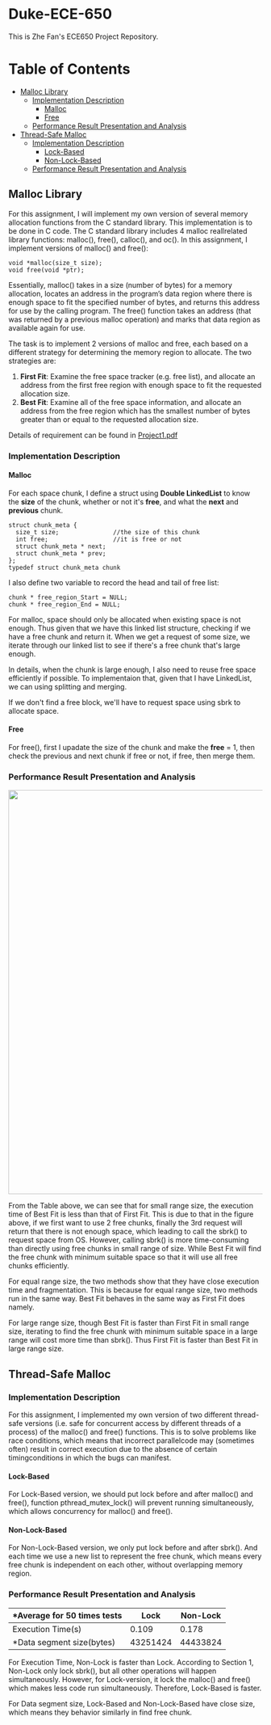 # Duke-ECE-650

This is Zhe Fan's ECE650 Project Repository.

# Table of Contents

- [Malloc Library](#Malloc-Library)
  - [Implementation Description](#Implementation-Description)
    - [Malloc](#Malloc)
    - [Free](#Free)
  - [Performance Result Presentation and Analysis](#Performance-Result-Presentation-and-Analysis)
- [Thread-Safe Malloc](#Thread-Safe-Malloc)
  - [Implementation Description](#Implementation-Description-1)
    - [Lock-Based](#Lock-Based)
    - [Non-Lock-Based](#Non-Lock-Based)
  - [Performance Result Presentation and Analysis](#Performance-Result-Presentation-and-Analysis-1)
## Malloc Library

For this assignment, I will implement my own version of several memory allocation functions from the C standard library. This implementation is to be done in C code. The C standard library includes 4 malloc reallrelated library functions: malloc(), free(), calloc(), and oc(). In this assignment, I implement versions of malloc() and free(): 
```
void *malloc(size_t size); 
void free(void *ptr); 
```
Essentially, malloc() takes in a size (number of bytes) for a memory allocation, locates an address in the program’s data region where there is enough space to fit the specified number of bytes, and returns this address for use by the calling program. 
The free() function takes an address (that was returned by a previous malloc operation) and marks that data region as available again for use.

The task is to implement 2 versions of malloc and free, each based on a different strategy for
determining the memory region to allocate. The two strategies are:
1. **First Fit**: Examine the free space tracker (e.g. free list), and allocate an address from
the first free region with enough space to fit the requested allocation size.
2. **Best Fit**: Examine all of the free space information, and allocate an address from the
free region which has the smallest number of bytes greater than or equal to the
requested allocation size.

Details of requirement can be found in [Project1.pdf](Project_1_Malloc_Library/Project1.pdf)

### Implementation Description

#### Malloc

  For each space chunk, I define a struct using **Double LinkedList** to know the **size** of the chunk, whether or not it's **free**, and what the **next** and **previous** chunk.
  
```
struct chunk_meta {
  size_t size;               //the size of this chunk
  int free;                  //it is free or not
  struct chunk_meta * next;
  struct chunk_meta * prev;
};
typedef struct chunk_meta chunk
```
  
  I also define two variable to record the head and tail of free list:
  
```
chunk * free_region_Start = NULL;
chunk * free_region_End = NULL;
```
  
  For malloc, space should only be allocated when existing space is not enough. Thus given that we have this linked list structure, checking if we have a free chunk and return it. When we get a request of some size, we iterate through our linked list to see if there's a free chunk that's large enough.

 In details, when the chunk is large enough, I also need to reuse free space efficiently if possible. To implementaion that, given that I have LinkedList, we can using splitting and merging.
 
If we don't find a free block, we'll have to request space using sbrk to allocate space.

#### Free

For free(), first I upadate the size of the chunk and make the **free** = 1, then check the previous and next chunk if free or not, if free, then merge them.

### Performance Result Presentation and Analysis

<img src="https://user-images.githubusercontent.com/73271231/214691154-acdcb645-d944-4cda-a1bd-86cf6ab95125.png" width="800"/>

From the Table above, we can see that for small range size, the execution time of Best Fit is less than that of First Fit. This is due to that in the figure above, if we first want to use 2 free chunks, finally the 3rd request will return that there is not enough space, which leading to call the sbrk() to request space from OS. However, calling sbrk() is more time-consuming than directly using free chunks in small range of size. While Best Fit will find the free chunk with minimum suitable space so that it will use all free chunks efficiently.

For equal range size, the two methods show that they have close execution time and fragmentation. This is because for equal range size, two methods run in the same way. Best Fit behaves in the same way as First Fit does namely.

For large range size, though Best Fit is faster than First Fit in small range size, iterating to find the free chunk with minimum suitable space in a large range will cost more time than sbrk(). Thus First Fit is faster than Best Fit in large range size.

## Thread-Safe Malloc

### Implementation Description

For this assignment, I implemented my own version of two different thread-safe versions (i.e. safe for concurrent access by different threads of a process) of the malloc() and free() functions. This is to solve problems like race conditions, which means that incorrect parallelcode may (sometimes often) result in correct execution due to the absence of certain timingconditions in which the bugs can manifest.

#### Lock-Based
For Lock-Based version, we should put lock before and after malloc() and free(), function pthread\_mutex\_lock() will prevent running simultaneously, which allows concurrency for malloc() and free().

#### Non-Lock-Based
For Non-Lock-Based version, we only put lock before and after sbrk(). And each time we use a new list to represent the free chunk, which means every free chunk is independent on each other, without overlapping memory region.

### Performance Result Presentation and Analysis

| *Average for 50 times tests|    Lock     | Non-Lock |
| --| ----------- | ----- |
| Execution Time(s) | 0.109     | 0.178  |
| *Data segment size(bytes)| 43251424 | 44433824 |


For Execution Time, Non-Lock is faster than Lock. According to Section 1, Non-Lock only lock sbrk(), but all other operations will happen simultaneously. However, for Lock-version, it lock the malloc() and free() which makes less code run simultaneously. Therefore, Lock-Based is faster.
	
For Data segment size, Lock-Based and Non-Lock-Based have close size, which means they behavior similarly in find free chunk.
